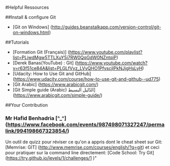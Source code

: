 #Helpful Ressources

##Install & configure Git
* [Git on Windows] (http://guides.beanstalkapp.com/version-control/git-on-windows.html)

##Tutorials
* [Formation Git (Français)] (https://www.youtube.com/playlist?list=PLjwdMgw5TTLXuY5i7RW0QqGdW0NZntqiP)
* [Derek Banas(YouTube) : Git] (https://www.youtube.com/watch?v=r63f51ce84A&list=PLGLfVvz_LVvQHO1PfyscjIPkNJjgHsLyH)
* [Udacity: How to Use Git and GitHub] (https://www.udacity.com/course/how-to-use-git-and-github--ud775)
* [Git Arabic] (https://www.arabicgit.com/)
* [Git Simple guide (Arabic) الدّليل البسيط] (https://www.arabicgit.com/simple-guide/)

##Your Contribution 
### Mr Hafid Benhadria [^_^] (https://www.facebook.com/events/987498071327247/permalink/994198667323854/)
Un outil de quizz pour réviser ce qu'on a appris dont le cheat sheet sur Git:
[Memrise: GIT] (http://www.memrise.com/courses/english/?q=git)
et ceci pour pratiquer sur la command line directement:
[Code School: Try Git] (https://try.github.io/levels/1/challenges/1 )"
